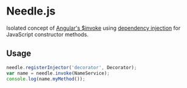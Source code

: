 Needle.js
============

Isolated concept of <a href="http://docs.angularjs.org/api/AUTO.$injector" target="_blank">Angular's $invoke</a> using <a href="http://en.wikipedia.org/wiki/Dependency_injection" target="_blank">dependency injection</a> for JavaScript constructor methods.

Usage
------------

```javascript
needle.registerInjector('decorator', Decorator);
var name = needle.invoke(NameService);
console.log(name.myMethod());
```
